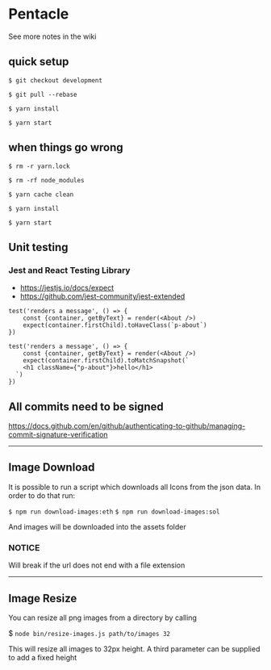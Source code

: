 # Pentacle

See more notes in the wiki 

## quick setup

```
$ git checkout development

$ git pull --rebase

$ yarn install

$ yarn start
```

## when things go wrong
```
$ rm -r yarn.lock

$ rm -rf node_modules

$ yarn cache clean

$ yarn install

$ yarn start
```



## Unit testing

### Jest and React Testing Library

- https://jestjs.io/docs/expect 
- https://github.com/jest-community/jest-extended

```
test('renders a message', () => {
    const {container, getByText} = render(<About />)
    expect(container.firstChild).toHaveClass(`p-about`)
})

test('renders a message', () => {
    const {container, getByText} = render(<About />)
    expect(container.firstChild).toMatchSnapshot(`
    <h1 className={"p-about"}>hello</h1> 
  `)
})
```

## All commits need to be signed

https://docs.github.com/en/github/authenticating-to-github/managing-commit-signature-verification

--------------------------------


## Image Download

It is possible to run a script which downloads all Icons from the json data.
In order to do that run:

`$ npm run download-images:eth`
`$ npm run download-images:sol`

And images will be downloaded into the assets folder

### NOTICE

Will break if the url does not end with a file extension


--------------------------------

## Image Resize
 
You can resize all png images from a directory by calling 

$ `node bin/resize-images.js path/to/images 32`

This will resize all images to 32px height. A third parameter can be supplied to add a fixed height
